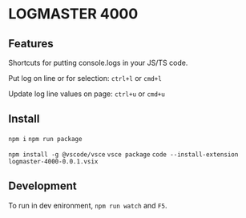 # LOGMASTER 4000

## Features

Shortcuts for putting console.logs in your JS/TS code.

Put log on line or for selection: `ctrl+l` or `cmd+l`

Update log line values on page: `ctrl+u` or `cmd+u`

## Install 

`npm i`
`npm run package`

`npm install -g @vscode/vsce`
`vsce package`
`code --install-extension logmaster-4000-0.0.1.vsix`

## Development

To run in dev enironment, `npm run watch` and `F5`.
